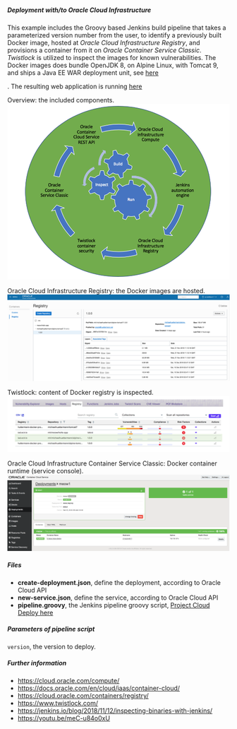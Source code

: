 
##### Deployment with/to Oracle Cloud Infrastructure

This example includes the Groovy based Jenkins build pipeline that takes a parameterized version number from the user, to identify a 
previously built Docker image, hosted at *Oracle Cloud Infrastructure Registry*, and provisions a container from it on 
*Oracle Container Service Classic*. *Twistlock* is utilized to inspect the images for known vulnerabilities. The Docker images
does bundle OpenJDK 8, on Alpine Linux, with Tomcat 9, and ships a Java EE WAR deployment unit, see 
[here](https://github.com/michaelhuettermann/sandbox/blob/master/all/src/main/resources/docker/alpine/Dockerfile)

. The resulting web application is running [here](http://129.150.204.182:8002/all/)

Overview: the included components.
![DevOps cycle](pics/cycle.png) 

Oracle Cloud Infrastructure Registry: the Docker images are hosted.
![Image registry](pics/registry.png)

Twistlock: content of Docker registry is inspected.
![Container inspection](pics/inspect.png) 

Oracle Cloud Infrastructure Container Service Classic: Docker container runtime (service console).
![Container runtime](pics/container.png)  

##### Files
* **create-deployment.json**, define the deployment, according to Oracle Cloud API  
* **new-service.json**, define the service, according to Oracle Cloud API
* **pipeline.groovy**, the Jenkins pipeline groovy script, [Project Cloud Deploy here](http://129.213.104.3:8080/jenkins/blue/organizations/jenkins/pipelines/)

##### Parameters of pipeline script
`version`, the version to deploy.

##### Further information
* https://cloud.oracle.com/compute/
* https://docs.oracle.com/en/cloud/iaas/container-cloud/
* https://cloud.oracle.com/containers/registry/
* https://www.twistlock.com/
* https://jenkins.io/blog/2018/11/12/inspecting-binaries-with-jenkins/
* https://youtu.be/meC-u84o0xU
